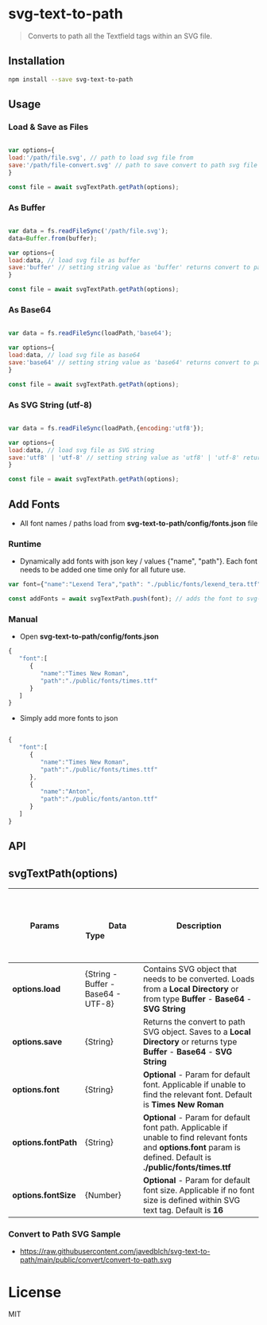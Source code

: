 # svg-text-to-path

> Converts to path all the Textfield tags within an SVG file.

## Installation

```bash
npm install --save svg-text-to-path
```

## Usage

### Load & Save as Files

```javascript

var options={
load:'/path/file.svg', // path to load svg file from
save:'/path/file-convert.svg' // path to save convert to path svg file to
}	

const file = await svgTextPath.getPath(options);

```
### As Buffer

```javascript

var data = fs.readFileSync('/path/file.svg');
data=Buffer.from(buffer);

var options={
load:data, // load svg file as buffer
save:'buffer' // setting string value as 'buffer' returns convert to path svg as type buffer
}	

const file = await svgTextPath.getPath(options);

```
### As Base64

```javascript

var data = fs.readFileSync(loadPath,'base64');

var options={
load:data, // load svg file as base64
save:'base64' // setting string value as 'base64' returns convert to path svg as type base64
}	

const file = await svgTextPath.getPath(options);

```
### As SVG String (utf-8)

```javascript

var data = fs.readFileSync(loadPath,{encoding:'utf8'});

var options={
load:data, // load svg file as SVG string
save:'utf8' | 'utf-8' // setting string value as 'utf8' | 'utf-8' returns convert to path svg as SVG string
}	

const file = await svgTextPath.getPath(options);
```
## Add Fonts

- All font names / paths load from **svg-text-to-path/config/fonts.json** file

### Runtime

- Dynamically add fonts with json key / values {"name", "path"}. Each font needs to be added one time only for all future use.

```javascript
var font={"name":"Lexend Tera","path": "./public/fonts/lexend_tera.ttf"};

const addFonts = await svgTextPath.push(font); // adds the font to svg-text-to-path/config/fonts.json file on runtime

```

### Manual

- Open **svg-text-to-path/config/fonts.json**

```javascript
{
   "font":[
      {
         "name":"Times New Roman",
         "path":"./public/fonts/times.ttf"
      }
   ]
}

```

- Simply add more fonts to json 

```javascript

{
   "font":[
      {
         "name":"Times New Roman",
         "path":"./public/fonts/times.ttf"
      },
      {
         "name":"Anton",
         "path":"./public/fonts/anton.ttf"
      }	  
   ]
}

```
## API

## svgTextPath(options)


Params | &nbsp; &nbsp;&nbsp;&nbsp;&nbsp; &nbsp; &nbsp;&nbsp;&nbsp;&nbsp; &nbsp; &nbsp;&nbsp;&nbsp;&nbsp; &nbsp; &nbsp;&nbsp;&nbsp; &nbsp; &nbsp;&nbsp;&nbsp; &nbsp; &nbsp;&nbsp;&nbsp; &nbsp; &nbsp;&nbsp;&nbsp; &nbsp; &nbsp;&nbsp;&nbsp; &nbsp; &nbsp;&nbsp; &nbsp; &nbsp; &nbsp;&nbsp; &nbsp; &nbsp; &nbsp;&nbsp; &nbsp; &nbsp; &nbsp;&nbsp;  Data Type &nbsp; &nbsp; &nbsp;&nbsp; &nbsp; &nbsp;&nbsp; &nbsp; &nbsp;&nbsp; &nbsp; &nbsp;&nbsp; &nbsp; &nbsp;&nbsp; &nbsp; &nbsp;&nbsp; &nbsp; &nbsp;&nbsp; &nbsp; &nbsp;&nbsp; &nbsp; &nbsp;&nbsp; &nbsp; &nbsp;  | Description
--- | --- | ---
**options.load** | {String - Buffer - Base64 - UTF-8} | Contains SVG object that needs to be converted. Loads from a **Local Directory** or from type **Buffer** - **Base64** - **SVG String**
**options.save** | {String} | Returns the convert to path SVG object. Saves to a **Local Directory** or returns type **Buffer** - **Base64** - **SVG String**
**options.font** | {String} | **Optional** - Param for default font. Applicable if unable to find the relevant font. Default is **Times New Roman**
**options.fontPath** | {String} | **Optional** - Param for default font path. Applicable if unable to find relevant fonts and **options.font** param is defined. Default is **./public/fonts/times.ttf**
**options.fontSize** | {Number} | **Optional** - Param for default font size. Applicable if no font size is defined within SVG text tag. Default is **16**

### Convert to Path SVG Sample

- https://raw.githubusercontent.com/javedblch/svg-text-to-path/main/public/convert/convert-to-path.svg

# License

MIT
